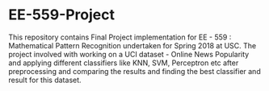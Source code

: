 # EE-559-Project
This repository contains Final Project implementation for EE - 559 : Mathematical Pattern Recognition undertaken for Spring 2018 at USC. The project involved with working on a UCI dataset - Online News Popularity and applying different classifiers like KNN, SVM, Perceptron etc after preprocessing and comparing the results and finding the best classifier and result for this dataset.
